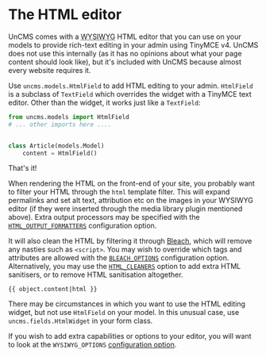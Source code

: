 # The HTML editor

UnCMS comes with a <abbr title="What You See Is What You Get">WYSIWYG</abbr> HTML editor that you can use on your models to provide rich-text editing in your admin using TinyMCE v4.
UnCMS does not use this internally (as it has no opinions about what your page content should look like),
but it's included with UnCMS because almost every website requires it.

Use `uncms.models.HtmlField` to add HTML editing to your admin.
`HtmlField` is a subclass of `TextField` which overrides the widget with a TinyMCE text editor.
Other than the widget, it works just like a `TextField`:

```python
from uncms.models import HtmlField
# ... other imports here ....


class Article(models.Model)
    content = HtmlField()
```

That's it!

When rendering the HTML on the front-end of your site, you probably want to filter your HTML through the `html` template filter.
This will expand permalinks and set alt text, attribution etc on the images in your WYSIWYG editor
(if they were inserted through the media library plugin mentioned above).
Extra output processors may be specified with the [`HTML_OUTPUT_FORMATTERS`](configuration.md?id=html_output_formatters) configuration option.

It will also clean the HTML by filtering it through [Bleach](https://github.com/mozilla/bleach), which will remove any nasties such as `<script>`.
You may wish to override which tags and attributes are allowed with the [`BLEACH_OPTIONS`](configuration.md?id=bleach_options) configuration option.
Alternatively, you may use the [`HTML_CLEANERS`](configuration.md?id=html_cleaners) option to add extra HTML sanitisers,
or to remove HTML sanitisation altogether.

```
{{ object.content|html }}
```

There may be circumstances in which you want to use the HTML editing widget, but not use `HtmlField` on your model.
In this unusual case, use `uncms.fields.HtmlWidget` in your form class.

If you wish to add extra capabilities or options to your editor, you will want to look at the `WYSIWYG_OPTIONS` [configuration option](configuration.md).
